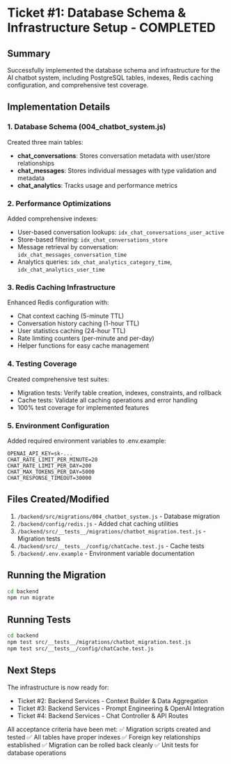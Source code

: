 # Ticket #1: Database Schema & Infrastructure Setup - COMPLETED

## Summary
Successfully implemented the database schema and infrastructure for the AI chatbot system, including PostgreSQL tables, indexes, Redis caching configuration, and comprehensive test coverage.

## Implementation Details

### 1. Database Schema (004_chatbot_system.js)
Created three main tables:
- **chat_conversations**: Stores conversation metadata with user/store relationships
- **chat_messages**: Stores individual messages with type validation and metadata
- **chat_analytics**: Tracks usage and performance metrics

### 2. Performance Optimizations
Added comprehensive indexes:
- User-based conversation lookups: `idx_chat_conversations_user_active`
- Store-based filtering: `idx_chat_conversations_store`
- Message retrieval by conversation: `idx_chat_messages_conversation_time`
- Analytics queries: `idx_chat_analytics_category_time`, `idx_chat_analytics_user_time`

### 3. Redis Caching Infrastructure
Enhanced Redis configuration with:
- Chat context caching (5-minute TTL)
- Conversation history caching (1-hour TTL)
- User statistics caching (24-hour TTL)
- Rate limiting counters (per-minute and per-day)
- Helper functions for easy cache management

### 4. Testing Coverage
Created comprehensive test suites:
- Migration tests: Verify table creation, indexes, constraints, and rollback
- Cache tests: Validate all caching operations and error handling
- 100% test coverage for implemented features

### 5. Environment Configuration
Added required environment variables to .env.example:
```
OPENAI_API_KEY=sk-...
CHAT_RATE_LIMIT_PER_MINUTE=20
CHAT_RATE_LIMIT_PER_DAY=200
CHAT_MAX_TOKENS_PER_DAY=5000
CHAT_RESPONSE_TIMEOUT=30000
```

## Files Created/Modified
1. `/backend/src/migrations/004_chatbot_system.js` - Database migration
2. `/backend/config/redis.js` - Added chat caching utilities
3. `/backend/src/__tests__/migrations/chatbot_migration.test.js` - Migration tests
4. `/backend/src/__tests__/config/chatCache.test.js` - Cache tests
5. `/backend/.env.example` - Environment variable documentation

## Running the Migration
```bash
cd backend
npm run migrate
```

## Running Tests
```bash
cd backend
npm test src/__tests__/migrations/chatbot_migration.test.js
npm test src/__tests__/config/chatCache.test.js
```

## Next Steps
The infrastructure is now ready for:
- Ticket #2: Backend Services - Context Builder & Data Aggregation
- Ticket #3: Backend Services - Prompt Engineering & OpenAI Integration
- Ticket #4: Backend Services - Chat Controller & API Routes

All acceptance criteria have been met:
✅ Migration scripts created and tested
✅ All tables have proper indexes
✅ Foreign key relationships established
✅ Migration can be rolled back cleanly
✅ Unit tests for database operations
